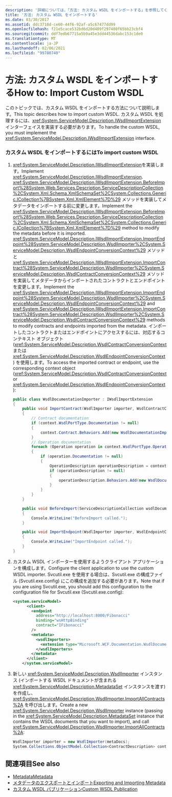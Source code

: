 ```yaml
---
description: '詳細については、「方法: カスタム WSDL をインポートする」を参照してください。'
title: '方法: カスタム WSDL をインポートする'
ms.date: 03/30/2017
ms.assetid: ddc3718d-ce60-44f6-92af-a5c67477dd99
ms.openlocfilehash: f21e5cace532bd6d20d409f297480f65bb23cbf4
ms.sourcegitcommit: ddf7edb67715a5b9a45e3dd44536dabc153c1de0
ms.translationtype: MT
ms.contentlocale: ja-JP
ms.lasthandoff: 02/06/2021
ms.locfileid: "99780740"
---
```

# <a name="how-to-import-custom-wsdl"></a><span data-ttu-id="19452-103">方法: カスタム WSDL をインポートする</span><span class="sxs-lookup"><span data-stu-id="19452-103">How to: Import Custom WSDL</span></span>

<span data-ttu-id="19452-104">このトピックでは、カスタム WSDL をインポートする方法について説明します。</span><span class="sxs-lookup"><span data-stu-id="19452-104">This topic describes how to import custom WSDL.</span></span> <span data-ttu-id="19452-105">カスタム WSDL を処理するには、<xref:System.ServiceModel.Description.IWsdlImportExtension> インターフェイスを実装する必要があります。</span><span class="sxs-lookup"><span data-stu-id="19452-105">To handle the custom WSDL, you must implement the <xref:System.ServiceModel.Description.IWsdlImportExtension> interface.</span></span>  
  
### <a name="to-import-custom-wsdl"></a><span data-ttu-id="19452-106">カスタム WSDL をインポートするには</span><span class="sxs-lookup"><span data-stu-id="19452-106">To import custom WSDL</span></span>  
  
1. <span data-ttu-id="19452-107"><xref:System.ServiceModel.Description.IWsdlImportExtension>を実装します。</span><span class="sxs-lookup"><span data-stu-id="19452-107">Implement <xref:System.ServiceModel.Description.IWsdlImportExtension>.</span></span> <span data-ttu-id="19452-108"><xref:System.ServiceModel.Description.IWsdlImportExtension.BeforeImport%28System.Web.Services.Description.ServiceDescriptionCollection%2CSystem.Xml.Schema.XmlSchemaSet%2CSystem.Collections.Generic.ICollection%7BSystem.Xml.XmlElement%7D%29> メソッドを実装してメタデータをインポートする前に変更します。</span><span class="sxs-lookup"><span data-stu-id="19452-108">Implement the <xref:System.ServiceModel.Description.IWsdlImportExtension.BeforeImport%28System.Web.Services.Description.ServiceDescriptionCollection%2CSystem.Xml.Schema.XmlSchemaSet%2CSystem.Collections.Generic.ICollection%7BSystem.Xml.XmlElement%7D%29> method to modify the metadata before it is imported.</span></span> <span data-ttu-id="19452-109"><xref:System.ServiceModel.Description.IWsdlImportExtension.ImportEndpoint%28System.ServiceModel.Description.WsdlImporter%2CSystem.ServiceModel.Description.WsdlEndpointConversionContext%29> メソッドと <xref:System.ServiceModel.Description.IWsdlImportExtension.ImportContract%28System.ServiceModel.Description.WsdlImporter%2CSystem.ServiceModel.Description.WsdlContractConversionContext%29> メソッドを実装してメタデータからインポートされたコントラクトとエンドポイントを変更します。</span><span class="sxs-lookup"><span data-stu-id="19452-109">Implement the <xref:System.ServiceModel.Description.IWsdlImportExtension.ImportEndpoint%28System.ServiceModel.Description.WsdlImporter%2CSystem.ServiceModel.Description.WsdlEndpointConversionContext%29> and <xref:System.ServiceModel.Description.IWsdlImportExtension.ImportContract%28System.ServiceModel.Description.WsdlImporter%2CSystem.ServiceModel.Description.WsdlContractConversionContext%29> methods to modify contracts and endpoints imported from the metadata.</span></span> <span data-ttu-id="19452-110">インポートしたコントラクトまたはエンドポイントにアクセスするには、対応するコンテキスト オブジェクト (<xref:System.ServiceModel.Description.WsdlContractConversionContext> または <xref:System.ServiceModel.Description.WsdlEndpointConversionContext>) を使用します。</span><span class="sxs-lookup"><span data-stu-id="19452-110">To access the imported contract or endpoint, use the corresponding context object (<xref:System.ServiceModel.Description.WsdlContractConversionContext> or <xref:System.ServiceModel.Description.WsdlEndpointConversionContext>):</span></span>  
  
    ```csharp
    public class WsdlDocumentationImporter : IWsdlImportExtension
    {
        public void ImportContract(WsdlImporter importer, WsdlContractConversionContext context)
        {
            // Contract documentation
            if (context.WsdlPortType.Documentation != null)
            {
                context.Contract.Behaviors.Add(new WsdlDocumentationImporter(context.WsdlPortType.Documentation));
            }
            // Operation documentation
            foreach (Operation operation in context.WsdlPortType.Operations)
            {
                if (operation.Documentation != null)
                {
                    OperationDescription operationDescription = context.Contract.Operations.Find(operation.Name);
                    if (operationDescription != null)
                    {
                        operationDescription.Behaviors.Add(new WsdlDocumentationImporter(operation.Documentation));
                    }
                }
            }
        }

        public void BeforeImport(ServiceDescriptionCollection wsdlDocuments, XmlSchemaSet xmlSchemas, ICollection<XmlElement> policy)
        {
            Console.WriteLine("BeforeImport called.");
        }

        public void ImportEndpoint(WsdlImporter importer, WsdlEndpointConversionContext context)
        {
            Console.WriteLine("ImportEndpoint called.");
        }
    }
    ```
  
2. <span data-ttu-id="19452-111">カスタム WSDL インポーターを使用するようクライアント アプリケーションを構成します。</span><span class="sxs-lookup"><span data-stu-id="19452-111">Configure the client application to use the custom WSDL importer.</span></span> <span data-ttu-id="19452-112">Svcutil.exe を使用する場合は、Svcutil.exe の構成ファイル (Svcutil.exe.config) にこの構成を追加する必要があります。</span><span class="sxs-lookup"><span data-stu-id="19452-112">Note that if you are using Svcutil.exe, you should add this configuration to the configuration file for Svcutil.exe (Svcutil.exe.config):</span></span>  
  
    ```xml  
    <system.serviceModel>  
          <client>  
            <endpoint
              address="http://localhost:8000/Fibonacci"
              binding="wsHttpBinding"  
              contract="IFibonacci"  
            />  
            <metadata>  
              <wsdlImporters>  
                <extension type="Microsoft.WCF.Documentation.WsdlDocumentationImporter, WsdlDocumentation" />  
              </wsdlImporters>  
            </metadata>  
          </client>  
        </system.serviceModel>  
    ```  
  
3. <span data-ttu-id="19452-113">新しい <xref:System.ServiceModel.Description.WsdlImporter> インスタンス (インポートする WSDL ドキュメントが含まれる <xref:System.ServiceModel.Description.MetadataSet> インスタンスを渡す) を作成し、<xref:System.ServiceModel.Description.WsdlImporter.ImportAllContracts%2A> を呼び出します。</span><span class="sxs-lookup"><span data-stu-id="19452-113">Create a new <xref:System.ServiceModel.Description.WsdlImporter> instance (passing in the <xref:System.ServiceModel.Description.MetadataSet> instance that contains the WSDL documents that you want to import), and call <xref:System.ServiceModel.Description.WsdlImporter.ImportAllContracts%2A>:</span></span>  
  
    ```csharp
    WsdlImporter importer = new WsdlImporter(metaDocs);
    System.Collections.ObjectModel.Collection<ContractDescription> contracts = importer.ImportAllContracts();  
    ```  
  
## <a name="see-also"></a><span data-ttu-id="19452-114">関連項目</span><span class="sxs-lookup"><span data-stu-id="19452-114">See also</span></span>

- [<span data-ttu-id="19452-115">Metadata</span><span class="sxs-lookup"><span data-stu-id="19452-115">Metadata</span></span>](../feature-details/metadata.md)
- [<span data-ttu-id="19452-116">メタデータのエクスポートとインポート</span><span class="sxs-lookup"><span data-stu-id="19452-116">Exporting and Importing Metadata</span></span>](../feature-details/exporting-and-importing-metadata.md)
- [<span data-ttu-id="19452-117">カスタム WSDL パブリケーション</span><span class="sxs-lookup"><span data-stu-id="19452-117">Custom WSDL Publication</span></span>](../samples/custom-wsdl-publication.md)
